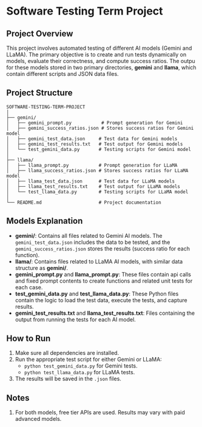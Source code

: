 
# Software Testing Term Project

## Project Overview

This project involves automated testing of different AI models (Gemini and LLaMA). The primary objective is to create and run tests dynamically on models, evaluate their correctness, and compute success ratios. The outpu for these models stored in two primary directories, **gemini** and **llama**, which contain different scripts and JSON data files.

## Project Structure

```plaintext
SOFTWARE-TESTING-TERM-PROJECT
│
├── gemini/
│   ├── gemini_prompt.py           # Prompt generation for Gemini
│   ├── gemini_success_ratios.json # Stores success ratios for Gemini model
│   ├── gemini_test_data.json     # Test data for Gemini models
│   ├── gemini_test_results.txt   # Test output for Gemini models
│   └── test_gemini_data.py       # Testing scripts for Gemini model
│
├── llama/
│   ├── llama_prompt.py           # Prompt generation for LLaMA
│   ├── llama_success_ratios.json # Stores success ratios for LLaMA model
│   ├── llama_test_data.json      # Test data for LLaMA models
│   ├── llama_test_results.txt    # Test output for LLaMA models
│   └── test_llama_data.py        # Testing scripts for LLaMA model
│
└── README.md                     # Project documentation
```

## Models Explanation

- **gemini/**: Contains all files related to Gemini AI models. The `gemini_test_data.json` includes the data to be tested, and the `gemini_success_ratios.json` stores the results (success ratio for each function).
- **llama/**: Contains files related to LLaMA AI models, with similar data structure as **gemini/**.
- **gemini_prompt.py** and **llama_prompt.py**: These files contain api calls and fixed prompt contents to create functions and related unit tests for each case.
- **test_gemini_data.py** and **test_llama_data.py**: These Python files contain the logic to load the test data, execute the tests, and capture results.
- **gemini_test_results.txt** and **llama_test_results.txt**: Files containing the output from running the tests for each AI model.

## How to Run

1. Make sure all dependencies are installed.
2. Run the appropriate test script for either Gemini or LLaMA:
    - `python test_gemini_data.py` for Gemini tests.
    - `python test_llama_data.py` for LLaMA tests.
3. The results will be saved in the `.json` files.


## Notes

1. For both models, free tier APIs are used. Results may vary with paid advanced models.